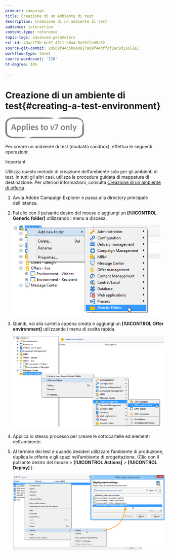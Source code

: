 ```yaml
---
product: campaign
title: Creazione di un ambiente di test
description: Creazione di un ambiente di test
audience: interaction
content-type: reference
topic-tags: advanced-parameters
exl-id: 49ac279b-bc67-4311-b0a4-0e23f2a99c52
source-git-commit: 20509f44c5b8e0827a09f44dffdf2ec9d11652a1
workflow-type: tm+mt
source-wordcount: '120'
ht-degree: 10%

---
```


# Creazione di un ambiente di test{#creating-a-test-environment}

![](../../assets/v7-only.svg)

Per creare un ambiente di test (modalità sandbox), effettua le seguenti operazioni:

>[!IMPORTANT]
>
>Utilizza questo metodo di creazione dell’ambiente solo per gli ambienti di test. In tutti gli altri casi, utilizza la procedura guidata di mappatura di destinazione. Per ulteriori informazioni, consulta [Creazione di un ambiente di offerta](../../interaction/using/live-design-environments.md#creating-an-offer-environment).

1. Avvia Adobe Campaign Explorer e passa alla directory principale dell&#39;istanza.
1. Fai clic con il pulsante destro del mouse e aggiungi un **[!UICONTROL Generic folder]** utilizzando i menu a discesa.

   ![](assets/offer_env_creation_001.png)

1. Quindi, vai alla cartella appena creata e aggiungi un **[!UICONTROL Offer environment]** utilizzando i menu di scelta rapida.

   ![](assets/offer_env_creation_001bis.png)

1. Applica lo stesso processo per creare le sottocartelle ed elementi dell’ambiente.
1. Al termine dei test e quando desideri utilizzare l’ambiente di produzione, duplica le offerte e gli spazi nell’ambiente di progettazione. (Clic con il pulsante destro del mouse > **[!UICONTROL Actions]** > **[!UICONTROL Deploy]** ).

   ![](assets/migration_interaction_5.png)
